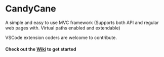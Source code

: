#   CandyCane
A simple and easy to use MVC framework (Supports both API and regular web pages with.
Virtual paths enabled and extendable)

VSCode extension coders are welcome to contribute.
#### Check out the [Wiki](https://github.com/jwes-dev/CandyCane/wiki) to get started

